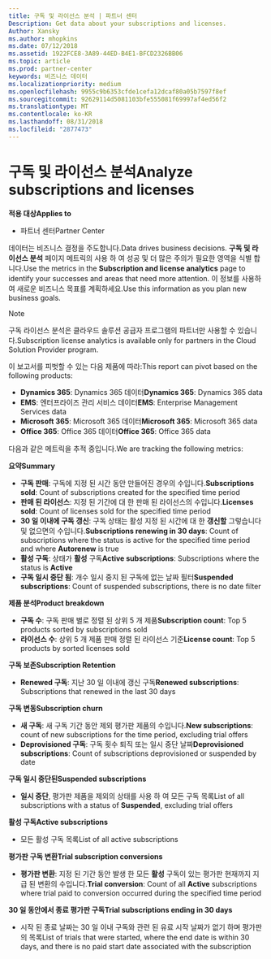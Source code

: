 ```yaml
---
title: 구독 및 라이선스 분석 | 파트너 센터
Description: Get data about your subscriptions and licenses.
Author: Xansky
ms.author: mhopkins
ms.date: 07/12/2018
ms.assetid: 1922FCE8-3A89-44ED-B4E1-BFCD2326BB06
ms.topic: article
ms.prod: partner-center
keywords: 비즈니스 데이터
ms.localizationpriority: medium
ms.openlocfilehash: 9955c9b6353cfde1cefa12dcaf80a05b7597f8ef
ms.sourcegitcommit: 92629114d5081103bfe555081f69997af4ed56f2
ms.translationtype: MT
ms.contentlocale: ko-KR
ms.lasthandoff: 08/31/2018
ms.locfileid: "2877473"
---
```

# <a name="analyze-subscriptions-and-licenses"></a><span data-ttu-id="94a39-103">구독 및 라이선스 분석</span><span class="sxs-lookup"><span data-stu-id="94a39-103">Analyze subscriptions and licenses</span></span> 

**<span data-ttu-id="94a39-104">적용 대상</span><span class="sxs-lookup"><span data-stu-id="94a39-104">Applies to</span></span>**
- <span data-ttu-id="94a39-105">파트너 센터</span><span class="sxs-lookup"><span data-stu-id="94a39-105">Partner Center</span></span>

<span data-ttu-id="94a39-106">데이터는 비즈니스 결정을 주도합니다.</span><span class="sxs-lookup"><span data-stu-id="94a39-106">Data drives business decisions.</span></span> <span data-ttu-id="94a39-107">**구독 및 라이선스 분석** 페이지 메트릭의 사용 하 여 성공 및 더 많은 주의가 필요한 영역을 식별 합니다.</span><span class="sxs-lookup"><span data-stu-id="94a39-107">Use the metrics in the **Subscription and license analytics** page to identify your successes and areas that need more attention.</span></span> <span data-ttu-id="94a39-108">이 정보를 사용하여 새로운 비즈니스 목표를 계획하세요.</span><span class="sxs-lookup"><span data-stu-id="94a39-108">Use this information as you plan new business goals.</span></span>

> [!NOTE]
> <span data-ttu-id="94a39-109">구독 라이선스 분석은 클라우드 솔루션 공급자 프로그램의 파트너만 사용할 수 있습니다.</span><span class="sxs-lookup"><span data-stu-id="94a39-109">Subscription license analytics is available only for partners in the Cloud Solution Provider program.</span></span>


<span data-ttu-id="94a39-110">이 보고서를 피벗할 수 있는 다음 제품에 따라:</span><span class="sxs-lookup"><span data-stu-id="94a39-110">This report can pivot based on the following products:</span></span>

 - <span data-ttu-id="94a39-111">**Dynamics 365**: Dynamics 365 데이터</span><span class="sxs-lookup"><span data-stu-id="94a39-111">**Dynamics 365**: Dynamics 365 data</span></span>  
 - <span data-ttu-id="94a39-112">**EMS**: 엔터프라이즈 관리 서비스 데이터</span><span class="sxs-lookup"><span data-stu-id="94a39-112">**EMS**: Enterprise Management Services data</span></span>  
 - <span data-ttu-id="94a39-113">**Microsoft 365**: Microsoft 365 데이터</span><span class="sxs-lookup"><span data-stu-id="94a39-113">**Microsoft 365**: Microsoft 365 data</span></span>  
 - <span data-ttu-id="94a39-114">**Office 365**: Office 365 데이터</span><span class="sxs-lookup"><span data-stu-id="94a39-114">**Office 365**: Office 365 data</span></span>  


<span data-ttu-id="94a39-115">다음과 같은 메트릭을 추적 중입니다.</span><span class="sxs-lookup"><span data-stu-id="94a39-115">We are tracking the following metrics:</span></span>

**<span data-ttu-id="94a39-116">요약</span><span class="sxs-lookup"><span data-stu-id="94a39-116">Summary</span></span>**  
 - <span data-ttu-id="94a39-117">**구독 판매**: 구독에 지정 된 시간 동안 만들어진 경우의 수입니다.</span><span class="sxs-lookup"><span data-stu-id="94a39-117">**Subscriptions sold**: Count of subscriptions created for the specified time period</span></span>  
 - <span data-ttu-id="94a39-118">**판매 된 라이선스**: 지정 된 기간에 대 한 판매 된 라이선스의 수입니다.</span><span class="sxs-lookup"><span data-stu-id="94a39-118">**Licenses sold**: Count of licenses sold for the specified time period</span></span>   
 - <span data-ttu-id="94a39-119">**30 일 이내에 구독 갱신**: 구독 상태는 활성 지정 된 시간에 대 한 **갱신할** 그렇습니다 및 없으면의 수입니다.</span><span class="sxs-lookup"><span data-stu-id="94a39-119">**Subscriptions renewing in 30 days**: Count of subscriptions where the status is active for the specified time period and where **Autorenew** is true</span></span>
 - <span data-ttu-id="94a39-120">**활성 구독**: 상태가 **활성** 구독</span><span class="sxs-lookup"><span data-stu-id="94a39-120">**Active subscriptions**: Subscriptions where the status is **Active**</span></span>  
 - <span data-ttu-id="94a39-121">**구독 일시 중단 됨**: 개수 일시 중지 된 구독에 없는 날짜 필터</span><span class="sxs-lookup"><span data-stu-id="94a39-121">**Suspended subscriptions**: Count of suspended subscriptions, there is no date filter</span></span>  

**<span data-ttu-id="94a39-122">제품 분석</span><span class="sxs-lookup"><span data-stu-id="94a39-122">Product breakdown</span></span>**  
 - <span data-ttu-id="94a39-123">**구독 수**: 구독 판매 별로 정렬 된 상위 5 개 제품</span><span class="sxs-lookup"><span data-stu-id="94a39-123">**Subscription count**: Top 5 products sorted by subscriptions sold</span></span>  
 - <span data-ttu-id="94a39-124">**라이선스 수**: 상위 5 개 제품 판매 정렬 된 라이선스 기준</span><span class="sxs-lookup"><span data-stu-id="94a39-124">**License count**: Top 5 products by sorted licenses sold</span></span>

**<span data-ttu-id="94a39-125">구독 보존</span><span class="sxs-lookup"><span data-stu-id="94a39-125">Subscription Retention</span></span>**
 - <span data-ttu-id="94a39-126">**Renewed 구독**: 지난 30 일 이내에 갱신 구독</span><span class="sxs-lookup"><span data-stu-id="94a39-126">**Renewed subscriptions**: Subscriptions that renewed in the last 30 days</span></span>  

**<span data-ttu-id="94a39-127">구독 변동</span><span class="sxs-lookup"><span data-stu-id="94a39-127">Subscription churn</span></span>**  
 - <span data-ttu-id="94a39-128">**새 구독**: 새 구독 기간 동안 제외 평가판 제품의 수입니다.</span><span class="sxs-lookup"><span data-stu-id="94a39-128">**New subscriptions**: count of new subscriptions for the time period, excluding trial offers</span></span>  
 - <span data-ttu-id="94a39-129">**Deprovisioned 구독**: 구독 횟수 퇴직 또는 일시 중단 날짜</span><span class="sxs-lookup"><span data-stu-id="94a39-129">**Deprovisioned subscriptions**: Count of subscriptions deprovisioned or suspended by date</span></span>  

**<span data-ttu-id="94a39-130">구독 일시 중단된</span><span class="sxs-lookup"><span data-stu-id="94a39-130">Suspended subscriptions</span></span>**  
 - <span data-ttu-id="94a39-131">**일시 중단**, 평가판 제품을 제외의 상태를 사용 하 여 모든 구독 목록</span><span class="sxs-lookup"><span data-stu-id="94a39-131">List of all subscriptions with a status of **Suspended**, excluding trial offers</span></span>  
  
**<span data-ttu-id="94a39-132">활성 구독</span><span class="sxs-lookup"><span data-stu-id="94a39-132">Active subscriptions</span></span>**
 - <span data-ttu-id="94a39-133">모든 활성 구독 목록</span><span class="sxs-lookup"><span data-stu-id="94a39-133">List of all active subscriptions</span></span>  

**<span data-ttu-id="94a39-134">평가판 구독 변환</span><span class="sxs-lookup"><span data-stu-id="94a39-134">Trial subscription conversions</span></span>**  
 - <span data-ttu-id="94a39-135">**평가판 변환**: 지정 된 기간 동안 발생 한 모든 **활성** 구독이 있는 평가판 현재까지 지급 된 변환의 수입니다.</span><span class="sxs-lookup"><span data-stu-id="94a39-135">**Trial conversion**: Count of all **Active** subscriptions where trial paid to conversion occurred during the specified time period</span></span>  

**<span data-ttu-id="94a39-136">30 일 동안에서 종료 평가판 구독</span><span class="sxs-lookup"><span data-stu-id="94a39-136">Trial subscriptions ending in 30 days</span></span>**  
 - <span data-ttu-id="94a39-137">시작 된 종료 날짜는 30 일 이내 구독와 관련 된 유료 시작 날짜가 없기 하며 평가판의 목록</span><span class="sxs-lookup"><span data-stu-id="94a39-137">List of trials that were started, where the end date is within 30 days, and there is no paid start date associated with the subscription</span></span>  

  